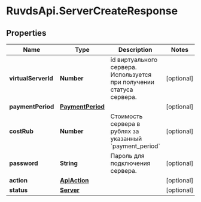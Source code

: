 # RuvdsApi.ServerCreateResponse

## Properties

Name | Type | Description | Notes
------------ | ------------- | ------------- | -------------
**virtualServerId** | **Number** | id виртуального сервера. Используется при получении статуса сервера. | [optional] 
**paymentPeriod** | [**PaymentPeriod**](PaymentPeriod.md) |  | [optional] 
**costRub** | **Number** | Стоимость сервера в рублях за указанный &#x60;payment_period&#x60; | [optional] 
**password** | **String** | Пароль для подключения сервера. | [optional] 
**action** | [**ApiAction**](ApiAction.md) |  | [optional] 
**status** | [**Server**](Server.md) |  | [optional] 


